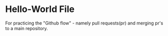 # Hello-World File
For practicing the "Github flow" - namely pull requests(pr) and merging pr's to a main repository.
